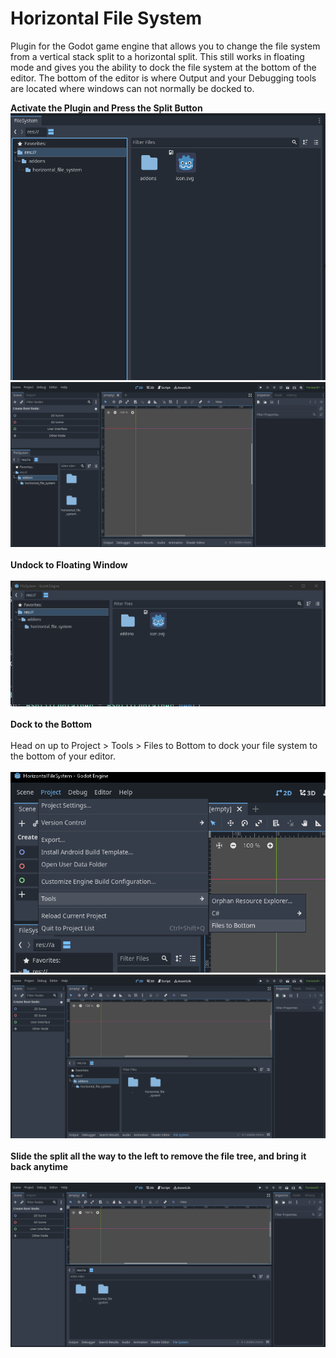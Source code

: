 # Horizontal File System
 Plugin for the Godot game engine that allows you to change the file system from a vertical stack split to a horizontal split. This still works in floating mode and gives you the ability to dock the file system at the bottom of the editor. The bottom of the editor is where Output and your Debugging tools are located where windows can not normally be docked to.


**Activate the Plugin and Press the Split Button**
<br>
<img src="hubimages/DockedDefault.png" >
<img src="hubimages/DockedDefault2.png" >
<br><br>
**Undock to Floating Window**
<br><br>
<img src="hubimages/FloatingWindow.png" >
<br><br>
**Dock to the Bottom**
<br><br>
Head on up to Project > Tools > Files to Bottom to dock your file system to the bottom of your editor.
<br><br>
<img src="hubimages/Tool.png" >
<img src="hubimages/BottomDock.png" >
<br><br>
**Slide the split all the way to the left to remove the file tree, and bring it back anytime**
<br><br>
<img src="hubimages/BottomDock2.png" >
<br><br>
